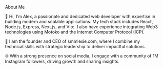 About Me

👋 Hi, I'm Alex, a passionate and dedicated web developer with expertise in building modern and scalable applications. My tech stack includes React, Node.js, Express, Next.js, and Vite. I also have experience integrating Web3 technologies using Motoko and the Internet Computer Protocol (ICP).

💼 I am the founder and CEO of smmlexie.com, where I combine my technical skills with strategic leadership to deliver impactful solutions.

🌐 With a strong presence on social media, I engage with a community of 1M Instagram followers, driving growth and sharing insights.
